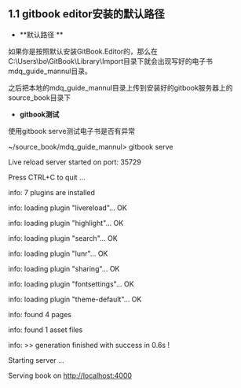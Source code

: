## 1.1 gitbook editor安装的默认路径

* **默认路径    **     

如果你是按照默认安装GitBook.Editor的，那么在C:\Users\bo\GitBook\Library\Import目录下就会出现写好的电子书mdq\_guide\_mannul目录。

之后把本地的mdq\_guide\_mannul目录上传到安装好的gitbook服务器上的source\_book目录下

* **gitbook测试**

使用gitbook serve测试电子书是否有异常

~\/source\_book\/mdq\_guide\_mannul&gt; gitbook serve

Live reload server started on port: 35729

Press CTRL+C to quit ...

info: 7 plugins are installed

info: loading plugin "livereload"... OK

info: loading plugin "highlight"... OK

info: loading plugin "search"... OK

info: loading plugin "lunr"... OK

info: loading plugin "sharing"... OK

info: loading plugin "fontsettings"... OK

info: loading plugin "theme-default"... OK

info: found 4 pages

info: found 1 asset files

info: &gt;&gt; generation finished with success in 0.6s !

Starting server ...

Serving book on [http:\/\/localhost:4000](http://localhost:4000/)

